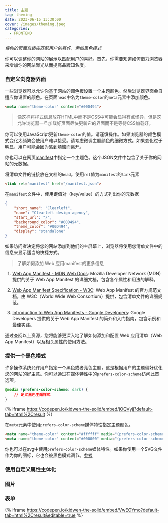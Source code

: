 ```yaml
---
title: 主题
tag: theming
date: 2023-06-15 13:30:00
cover: /images/theming.jpeg
categories:
  - FRONTEND
---
```


*将你的页面自适应匹配用户的喜好，例如黑色模式*

你可以调整你的网站的展示以匹配用户的喜好。首先，你需要知道如何借力浏览器来增加你的网站曝光从而提高品牌知名度。

### 自定义浏览器界面

一些浏览器可以允许你基于网站的调色板设置一个主题颜色。然后浏览器界面会自适应你设置的颜色。在页面`head`中名为`theme-color`的`meta`元素中添加颜色。
```html
<meta name="theme-color" content="#00D494">
```

> 像这样将样式信息放在HTML中而不是CSS中可能会显得有点怪异，但是这允许浏览器一旦加载好页面尽快更新它的界面而不是等待CSS加载好。

你可以使用JavaScript更新`theme-color`的值。请谨慎操作。如果浏览器的颜色模式变化太频繁会使用户难以接受。请考虑微调主题颜色的细微方式。如果变化过于明显，用户可能会因为感到烦恼而离开。

你也可以在网页[manifest](https://developer.mozilla.org/docs/Web/Manifest)中指定一个主题色。这个JSON文件中包含了关于你的网站的元数据。

将清单文件的链接放在文档的`head`。使用`rel`值为`manifest`的`link`元素

```html
<link rel="manifest" href="/manifest.json">
```

在`manifest`文件中，使用键值对（key/value）的方式列出你的元数据
```json
{
    "short_name": "Clearleft",
    "name": "Clearleft design agency",
    "start_url": "/",
    "background_color": "#00D494",
    "theme_color": "#00D494",
    "display": "standalone"
}
```

如果访问者决定将您的网站添加到他们的主屏幕上，浏览器将使用您清单文件中的信息来显示适当的快捷方式。

> 了解如何添加 Web 应用manifest的更多信息

1. [Web App Manifest - MDN Web Docs](https://developer.mozilla.org/en-US/docs/Web/Manifest): Mozilla Developer Network (MDN) 提供的关于 Web App Manifest 的详细文档，包含各个属性和用法的解释。

1. [Web App Manifest Specification - W3C](https://www.w3.org/TR/appmanifest/): Web App Manifest 的官方规范文档，由 W3C（World Wide Web Consortium）提供，包含清单文件的详细规范。

1. [Introduction to Web App Manifests - Google Developers](https://web.dev/add-manifest): Google Developers 提供的关于 Web App Manifest 的简介和入门指南，包含示例和最佳实践。

通过查阅以上资源，您将能够更深入地了解如何添加和配置 Web 应用清单（Web App Manifest）以及相关属性的使用方法。

### 提供一个黑色模式

许多操作系统允许用户指定一个黑色或者亮色主题，这是根据用户的主题偏好优化您的网站的好主意。你可以通过在媒体特性中的`prefers-color-scheme`访问此首选项。

```css
@media (prefers-color-scheme: dark) {
    // 定义黑色主题样式
}
```

{% iframe https://codepen.io/kidwen-the-solid/embed/jOQVyjj?default-tab=html%2Cresult %}

在`meta`元素中使用`prefers-color-scheme`媒体特性指定主题颜色。

```html
<meta name="theme-color" content="#ffffff" media="(prefers-color-scheme: light)">
<meta name="theme-color" content="#000000" media="(prefers-color-scheme: dark)">
```

你也可以在svg中使用`prefers-color-scheme`媒体特性。如果你使用一个SVG文件作为你的图标，它也会被黑色模式调节。[参考](https://blog.tomayac.com/2019/09/21/prefers-color-scheme-in-svg-favicons-for-dark-mode-icons/)

### 使用自定义属性主体化

### 图片

### 表单

{% iframe https://codepen.io/kidwen-the-solid/embed/VwEOYmo?default-tab=html%2Cresult&editable=true %}
